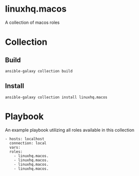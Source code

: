 # linuxhq.macos

A collection of macos roles

# Collection

## Build

    ansible-galaxy collection build

## Install

    ansible-galaxy collection install linuxhq.macos

# Playbook

An example playbook utilizing all roles available in this collection

    - hosts: localhost
      connection: local
      vars:
      roles:
        - linuxhq.macos.
        - linuxhq.macos.
        - linuxhq.macos.
        - linuxhq.macos.
